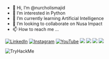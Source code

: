 - 👋 Hi, I’m @nurcholismajid
- 👀 I’m interested in Python
- 🌱 I’m currently learning Artificial Intelligence
- 💞️ I’m looking to collaborate on Nusa Impact
- 📫 How to reach me ...

<p>
  <a href="https://www.linkedin.com/in/nurcholis-majid-7b1160208"><img src="https://img.shields.io/badge/LinkedIn--_.svg?style=social&logo=linkedin" alt="LinkedIn"></a>
  <a href="https://www.instagram.com/nomjnoo/"><img src="https://img.shields.io/badge/Instagram--_.svg?style=social&logo=instagram" alt="Instagram"></a>
  <a href="https://www.instagram.com/nomjnoo/"><img src="https://img.shields.io/badge/YouTube--_.svg?style=social&logo=youtube" alt="YouTube"></a>
  <a href="#"><img src="https://img.shields.io/badge/Python-Middle-_.svg?logo=python"></a>
  <a href="#"><img src="https://img.shields.io/badge/C++-Enthusiast-_.svg?logo=c++"></a>
  <a href="#"><img src="https://img.shields.io/badge/TDD-Advocate-_.svg"></a>
  <a href="#"><img src="https://img.shields.io/badge/Clean%20Code-Evangelist-_.svg"></a>
</p>

<img src="https://tryhackme-badges.s3.amazonaws.com/nomjno.png" alt="TryHackMe">
<html>
  <head></head>
  <body>
    <script src="https://tryhackme.com/badge/998021"></script>
  </body>
</html
